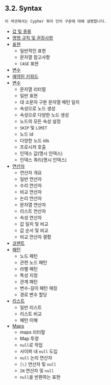 
## 3.2. Syntax

```
이 섹션에서는 Cypher 쿼리 언어 구문에 대해 설명합니다.
```

- [값 및 종류](syntax/values.md)
- [명명 규칙 및 권장사항](syntax/naming.md)
- [표현](syntax/expressions.md)
  - 일반적인 표현
  - 문자열 참고사항
  - `CASE` 표현
- [변수](syntax/variables.md)
- [예약된 키워드](syntax/reserved.md)
- [변수](syntax/parameters.md)
  - 문자열 리터럴
  - 일반 표현
  - 대 소문자 구분 문자열 패턴 일치
  - 속성으로 노드 생성
  - 속성으로 다양한 노드 생성
  - 노드의 모든 속성 설정
  - `SKIP` 및 `LIMIT`
  - 노드 id
  - 다양한 노드 ids
  - 프로시저 호출
  - 인덱스 값(명시 인덱스)
  - 인덱스 쿼리(명시 인덱스)
- [연산자](syntax/operators.md)
  - 연산자 개요
  - 일반 연산자
  - 수리 연산자
  - 비교 연산자
  - 논리 연산자
  - 문자열 연산자
  - 리스트 연산자
  - 속성 연산자
  - 값 일치 및 비교
  - 값 순서 및 비교
  - 비교 연산자 결합
- [코멘트](syntax/comments.md)
- [패턴](syntax/patterns.md)
  - 노드 패턴
  - 관련 노드 패턴
  - 라벨 패턴
  - 특성 지정
  - 관계 패턴
  - 변수-길이 패턴 매칭
  - 경로 변수 할당
- [리스트](syntax/lists.md)
  - 일반 리스트
  - 리스트 비교
  - 패턴 이해
- [Maps](syntax/maps.md)
  - maps 리터럴
  - Map 투영
  - `null`로 작업
  - 사이퍼 내 `null` 도입
  - `null` 논리 연산자
  - `[\]` 연산자 및 `null`
  - `IN` 연산자 및 `null`
  - `null`을 반환하는 표현